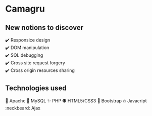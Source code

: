 # Camagru<br/>

## New notions to discover<br/>
:heavy_check_mark: Responsice design<br/>
:heavy_check_mark: DOM manipulation<br/>
:heavy_check_mark: SQL debugging<br/>
:heavy_check_mark: Cross site request forgery<br/>
:heavy_check_mark: Cross origin resources sharing<br/>

## Technologies used<br/>
:dizzy: Apache
:anger: MySQL
:sparkles: PHP
:alien: HTML5/CSS3
:eyes: Bootstrap
:fire: Javacript
:neckbeard: Ajax